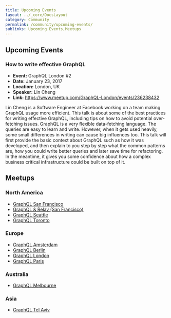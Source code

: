 ```yaml
---
title: Upcoming Events
layout: ../_core/DocsLayout
category: Community
permalink: /community/upcoming-events/
sublinks: Upcoming Events,Meetups
---
```


## Upcoming Events

### How to write effective GraphQL 

- **Event:** GraphQL London #2
- **Date:** January 23, 2017
- **Location:** London, UK
- **Speaker:** Lin Cheng
- **Link:** https://www.meetup.com/GraphQL-London/events/236238432

Lin Cheng is a Software Engineer at Facebook working on a team making GraphQL usage more efficient. This talk is about some of the best practices for writing effective GraphQL, including tips on how to avoid potential over-fetching issues. GraphQL is a very flexible data-fetching language. The queries are easy to learn and write. However, when it gets used heavily, some small differences in writing can cause big influences too. This talk will first provide the basic context about GraphQL such as how it was developed, and then explain to you step by step what the common patterns are, how you could write better queries and later save time for refactoring. In the meantime, it gives you some confidence about how a complex business critical infrastructure could be built on top of it.

## Meetups

### North America

- [GraphQL San Francisco](http://www.meetup.com/GraphQL-SF/)
- [GraphQL & Relay (San Francisco)](http://www.meetup.com/graphql/)
- [GraphQL Seattle](https://www.meetup.com/Seattle-GraphQL-Meetup/)
- [GraphQL Toronto](https://www.meetup.com/GraphQL-Toronto/)

### Europe

- [GraphQL Amsterdam](https://www.meetup.com/Amsterdam-GraphQL-Meetup/)
- [GraphQL Berlin](https://www.meetup.com/graphql-berlin/)
- [GraphQL London](https://www.meetup.com/GraphQL-London)
- [GraphQL Paris](https://www.meetup.com/GraphQL-Paris/)

### Australia

- [GraphQL Melbourne](http://graphql.melbourne/)

### Asia

- [GraphQL Tel Aviv](https://www.meetup.com/GraphQL-TLV/)
